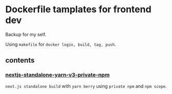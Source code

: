 # Dockerfile tamplates for frontend dev

Backup for my self.

Using `makefile` for `docker login, build, tag, push`.

## contents

### [nextjs-standalone-yarn-v3-private-npm](./nextjs-standalone-yarn-v3-private-npm)

`next.js standalone build` with `yarn berry` using `private npm` and `npm scope`.
